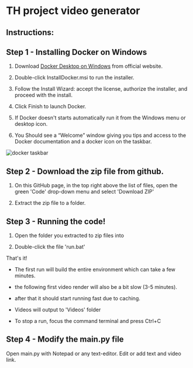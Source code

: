 # TH project video generator

## Instructions:


## Step 1 - Installing Docker on Windows
1. Download [Docker Desktop on Windows](https://docs.docker.com/desktop/install/windows-install/) from official website.

2. Double-click InstallDocker.msi to run the installer.
3. Follow the Install Wizard: accept the license, authorize the installer, and proceed with the install.
4. Click Finish to launch Docker.
5. If Docker doesn't starts automatically run it from the Windows menu or desktop icon.
6. You Should see a “Welcome” window giving you tips and access to the Docker documentation and a docker icon on the taskbar.
   
![docker taskbar](https://i.stack.imgur.com/PtNli.png)


## Step 2 - Download the zip file from github.

1. On this GitHub page, in the top right above the list of files, open the green 'Code' drop-down menu and select 'Download ZIP'

2. Extract the zip file to a folder.

## Step 3 - Running the code!

1. Open the folder you extracted to zip files into

2. Double-click the file 'run.bat'

That's it!

* The first run will build the entire environment which can take a few minutes.
* the following first video render will also be a bit slow (3-5 minutes).
* after that it should start running fast due to caching.


* Videos will output to 'Videos' folder
* To stop a run, focus the command terminal and press Ctrl+C

## Step 4 - Modify the main.py file

Open main.py with Notepad or any text-editor.
Edit or add text and video link.







